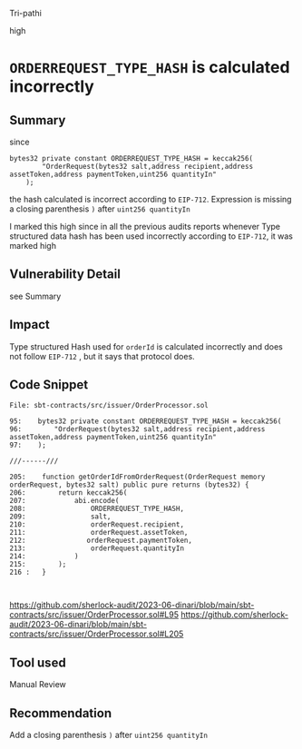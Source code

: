 Tri-pathi

high

# `ORDERREQUEST_TYPE_HASH` is calculated incorrectly

## Summary
since 
```solidity
bytes32 private constant ORDERREQUEST_TYPE_HASH = keccak256(
        "OrderRequest(bytes32 salt,address recipient,address assetToken,address paymentToken,uint256 quantityIn"
    );
```

the hash calculated is incorrect according to `EIP-712`. Expression is missing a closing parenthesis `)` after `uint256 quantityIn `

I marked this high since in all the previous audits reports whenever Type structured data hash has been used incorrectly according to `EIP-712`, it was marked high
## Vulnerability Detail
see Summary
## Impact

Type structured Hash used for `orderId` is calculated incorrectly and does not follow `EIP-712` , but it says that protocol does.

## Code Snippet
```solidity
File: sbt-contracts/src/issuer/OrderProcessor.sol

95:    bytes32 private constant ORDERREQUEST_TYPE_HASH = keccak256(
96:        "OrderRequest(bytes32 salt,address recipient,address assetToken,address paymentToken,uint256 quantityIn"
97:    );

///------///

205:    function getOrderIdFromOrderRequest(OrderRequest memory orderRequest, bytes32 salt) public pure returns (bytes32) {
206:        return keccak256(
207:            abi.encode(
208:                ORDERREQUEST_TYPE_HASH,
209:                salt,
210:                orderRequest.recipient,
211:                orderRequest.assetToken,
212:               orderRequest.paymentToken,
213:                orderRequest.quantityIn
214:            )
215:        );
216 :   }



```
https://github.com/sherlock-audit/2023-06-dinari/blob/main/sbt-contracts/src/issuer/OrderProcessor.sol#L95
https://github.com/sherlock-audit/2023-06-dinari/blob/main/sbt-contracts/src/issuer/OrderProcessor.sol#L205

## Tool used

Manual Review

## Recommendation

Add a closing parenthesis `)` after `uint256 quantityIn` 

